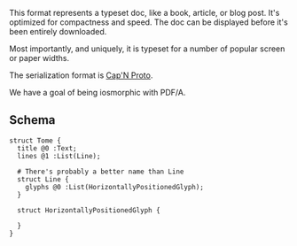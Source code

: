 This format represents a typeset doc, like a book, article, or blog post. 
It's optimized for compactness and speed. The doc can be displayed before
it's been entirely downloaded.

Most importantly, and uniquely, it is typeset for a number of popular screen
or paper widths.

The serialization format is [Cap'N Proto](https://capnproto.org).

We have a goal of being iosmorphic with PDF/A.

## Schema

    struct Tome {
      title @0 :Text;
      lines @1 :List(Line);
      
      # There's probably a better name than Line
      struct Line {
        glyphs @0 :List(HorizontallyPositionedGlyph);
      }
      
      struct HorizontallyPositionedGlyph {
      
      }
    }
